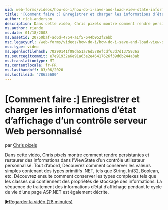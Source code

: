 ```yaml
---
uid: web-forms/videos/how-do-i/how-do-i-save-and-load-view-state-information-for-a-custom-web-server-control
title: '[Comment faire :] Enregistrer et charger les informations d’état d’affichage d’un contrôle serveur Web personnalisé | Microsoft Docs'
author: rick-anderson
description: Dans cette vidéo, Chris pixels montre comment rendre persistantes et restaurer des informations dans l’ViewState d’un contrôle utilisateur personnalisé. Tout d’abord, Découvrez comment conserver une valeur simple...
ms.author: riande
ms.date: 01/18/2008
ms.assetid: 20750baf-ad6d-4754-a1f5-644b952f2ebb
msc.legacyurl: /web-forms/videos/how-do-i/how-do-i-save-and-load-view-state-information-for-a-custom-web-server-control
msc.type: video
ms.openlocfilehash: 70290141f08da51a76d578efcdf63d7d1375936a
ms.sourcegitcommit: e7e91932a6e91a63e2e46417626f39d6b244a3ab
ms.translationtype: MT
ms.contentlocale: fr-FR
ms.lasthandoff: 03/06/2020
ms.locfileid: "78635680"
---
```

# <a name="how-do-i-save-and-load-view-state-information-for-a-custom-web-server-control"></a>[Comment faire :] Enregistrer et charger les informations d’état d’affichage d’un contrôle serveur Web personnalisé

par [Chris pixels](https://twitter.com/chrispels)

Dans cette vidéo, Chris pixels montre comment rendre persistantes et restaurer des informations dans l’ViewState d’un contrôle utilisateur personnalisé. Tout d’abord, Découvrez comment conserver les valeurs simples contenant des types primitifs .NET, tels que String, Int32, Boolean, etc. Découvrez ensuite comment conserver les types complexes tels que les classes qui contiennent des propriétés de stockage des informations. La séquence de traitement des informations d’état d’affichage pendant le cycle de vie d’une page ASP.NET est également décrite.

[&#9654;Regarder la vidéo (28 minutes)](https://channel9.msdn.com/Blogs/ASP-NET-Site-Videos/how-do-i-save-and-load-view-state-information-for-a-custom-web-server-control)

